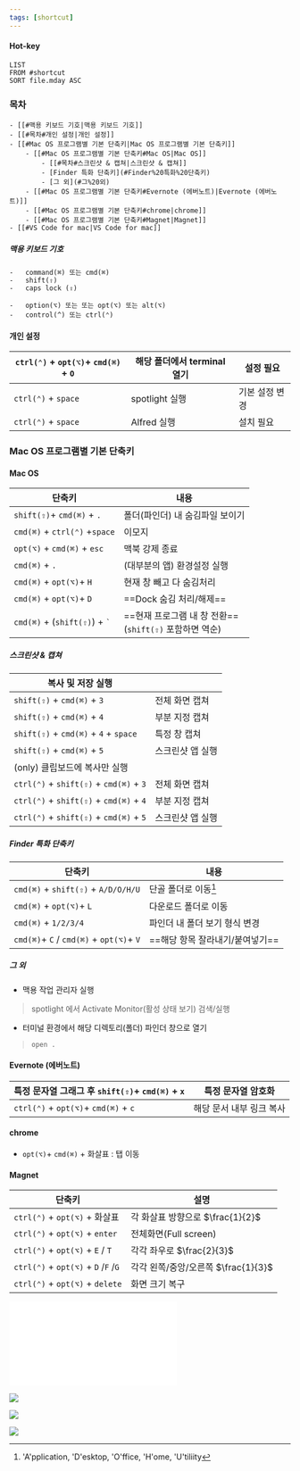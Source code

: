 ```yaml
---
tags: [shortcut]
---
```


#### Hot-key
```dataview
LIST
FROM #shortcut
SORT file.mday ASC
```

### 목차
```ad-info
- [[#맥용 키보드 기호|맥용 키보드 기호]]
- [[#목차#개인 설정|개인 설정]]
- [[#Mac OS 프로그램별 기본 단축키|Mac OS 프로그램별 기본 단축키]]
	- [[#Mac OS 프로그램별 기본 단축키#Mac OS|Mac OS]]
		- [[#목차#스크린샷 & 캡쳐|스크린샷 & 캡쳐]]
		- [Finder 특화 단축키](#Finder%20특화%20단축키)
		- [그 외](#그%20외)
	- [[#Mac OS 프로그램별 기본 단축키#Evernote (에버노트)|Evernote (에버노트)]]
	- [[#Mac OS 프로그램별 기본 단축키#chrome|chrome]]
	- [[#Mac OS 프로그램별 기본 단축키#Magnet|Magnet]]
- [[#VS Code for mac|VS Code for mac]]
```


##### 맥용 키보드 기호
```
-   command(⌘) 또는 cmd(⌘)
-   shift(⇧)
-   caps lock (⇪)

-   option(⌥) 또는 또는 opt(⌥) 또는 alt(⌥)
-   control(^) 또는 ctrl(⌃)

```


#### 개인 설정
| `ctrl(⌃)` + `opt(⌥)`+ `cmd(⌘)` + `O` | 해당 폴더에서 terminal 열기| 설정 필요 |
| ---|---|---|
| `ctrl(⌃)` + `space` | spotlight 실행| 기본 설정 변경 |
| `ctrl(⌃)` + `space` | Alfred 실행| 설치 필요 |


### Mac OS 프로그램별 기본 단축키

#### Mac OS
| 단축키                                 | 내용                                                |
| -------------------------------------- | --------------------------------------------------- |
| `shift(⇧)`+ `cmd(⌘)` + `.`             | 폴더(파인더) 내 숨김파일 보이기                     |
| `cmd(⌘)` + `ctrl(⌃)` +`space`            | 이모지                                              |
| `opt(⌥)` + `cmd(⌘)` + `esc`            | 맥북 강제 종료                                      |
| `cmd(⌘)` + `.`                         | (대부분의 앱) 환경설정 실행                         |
| `cmd(⌘)` + `opt(⌥)`+ `H`               | 현재 창 빼고 다 숨김처리                            |
| `cmd(⌘)` + `opt(⌥)`+ `D`               | ==Dock 숨김 처리/해제==                             |
| `cmd(⌘)` + (`shift(⇧)`) + `` ` `` | ==현재 프로그램 내 창 전환==<br> (`shift(⇧)` 포함하면 역순) |


##### 스크린샷 & 캡쳐
| 복사 및 저장 실행                       |                  |
| --------------------------------------- | ---------------- |
| `shift(⇧)` + `cmd(⌘)` + `3`             | 전체 화면 캡쳐   |
| `shift(⇧)` + `cmd(⌘)` + `4`             | 부분 지정 캡쳐   |
| `shift(⇧)` + `cmd(⌘)` + `4` + `space`   | 특정 창 캡쳐     |
| `shift(⇧)` + `cmd(⌘)` + `5`             | 스크린샷 앱 실행 |
| (only) 클립보드에 복사만 실행           |                  |
| `ctrl(⌃)` + `shift(⇧)` + `cmd(⌘)` + `3` | 전체 화면 캡쳐   |
| `ctrl(⌃)` + `shift(⇧)` + `cmd(⌘)` + `4` | 부분 지정 캡쳐   |
| `ctrl(⌃)` + `shift(⇧)` + `cmd(⌘)` + `5` | 스크린샷 앱 실행 |


##### Finder 특화 단축키 
| 단축키                  | 내용                                  |
| ----------------------------------- | ---------------------------------- |
| `cmd(⌘)` + `shift(⇧)` + `A/D/O/H/U` | 단골 폴더로 이동[^hotkey_formac_1] |
| `cmd(⌘)` + `opt(⌥)`+ `L`            | 다운로드 폴더로 이동               |
| `cmd(⌘)` + `1/2/3/4`                | 파인더 내 폴더 보기 형식 변경      |
| `cmd(⌘)`+ `C` / `cmd(⌘)` + `opt(⌥)`+ `V`       | ==해당 항목 잘라내기/붙여넣기==    |

[^hotkey_formac_1]: 'A'pplication, 'D'esktop, 'O'ffice, 'H'ome, 'U'tiliity


##### 그 외
- 맥용 작업 관리자 실행
> spotlight 에서 Activate Monitor(활성 상태 보기) 검색/실행

- 터미널 환경에서 해당 디렉토리(폴더) 파인더 창으로 열기
> `open .` 


#### Evernote (에버노트)
|특정 문자열 그래그 후  `shift(⇧)`+ `cmd(⌘)` + `x`   | 특정 문자열 암호화 |
|---|---|
| `ctrl(⌃)` + `opt(⌥)`+ `cmd(⌘)` + `c`    | 해당 문서 내부 링크 복사  |


#### chrome
- `opt(⌥)`+ `cmd(⌘)` + 화살표 : 탭 이동


#### Magnet
| 단축키                               | 설명                                |
| ------------------------------------ | ----------------------------------- |
| `ctrl(⌃)` + `opt(⌥)` + 화살표        | 각 화살표 방향으로 $\frac{1}{2}$    |
| `ctrl(⌃)` + `opt(⌥)` + `enter`       | 전체화면(Full screen)               |
| `ctrl(⌃)` + `opt(⌥)` + `E` / `T`     | 각각 좌우로 $\frac{2}{3}$           |
| `ctrl(⌃)` + `opt(⌥)` + `D` /`F` /`G` | 각각 왼쪽/중앙/오른쪽 $\frac{1}{3}$ |
| `ctrl(⌃)` + `opt(⌥)` + `delete`      | 화면 크기 복구                      |


![Hot-key (VS Code)](Hot-key%20(VS%20Code).md)


![](assets/Hot-key%20for%20Mac.png)

![](assets/Hot-key%20for%20Mac-1.png)

![](assets/Hot-key%20for%20Mac-2.png)

